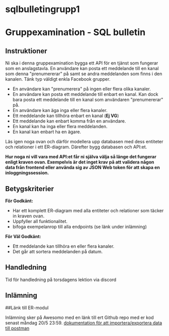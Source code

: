 # sqlbulletingrupp1

# Gruppexamination - SQL bulletin

## Instruktioner

Ni ska i denna gruppexamination bygga ett API för en tjänst som fungerar som en anslagstavla. En användare kan posta ett meddelande till en kanal som denna "prenumererar" på samt se andra meddelanden som finns i den kanalen. Tänk typ väldigt enkla Facebook grupper.

* En användare kan "prenumerera" på ingen eller flera olika kanaler.
* En användare kan posta ett meddelande till enbart en kanal. Kan dock bara posta ett meddelande till en kanal som användaren "prenumererar" på.
* En användare kan äga inga eller flera kanaler.
* Ett meddelande kan tillhöra enbart en kanal (**Ej VG**)
* Ett meddelande kan enbart komma från en användare.
* En kanal kan ha inga eller flera meddelanden.
* En kanal kan enbart ha en ägare.


Läs igen noga ovan och därför modellera upp databasen med dess entiteter och relationer i ett ER-diagram. Därefter bygg databasen och API:et.

**Hur noga ni vill vara med API:et får ni själva välja så länge det fungerar enligt kraven ovan. Exempelvis är det inget krav på att validera någon data från frontend eller använda sig av JSON Web token för att skapa en inloggningssession.**

## Betygskriterier

**För Godkänt:**
* Har ett komplett ER-diagram med alla entiteter och relationer som täcker in kraven ovan.
* Uppfyller all funktionalitet.
* bifoga exempelanrop till alla endpoints (se länk under inlämning)

**För Väl Godkänt:**
* Ett meddelande kan tillhöra en eller flera kanaler.
* Det går att sortera meddelanden på datum.

## Handledning

Tid för handledning på torsdagens lektion via discord

## Inlämning

##Länk till ER-modul
[
](https://drive.google.com/file/d/1S8knsKhz8_1tJu8t8I85uxx82wbZxrWg/view?usp=sharing)

Inlämning sker på Awesomo med en länk till ert Github repo med er kod senast måndag 20/5 23:59.
[dokumentation för att importera/exportera data till postman](https://learning.postman.com/docs/getting-started/importing-and-exporting/importing-and-exporting-overview/#importing-data-into-postman)
